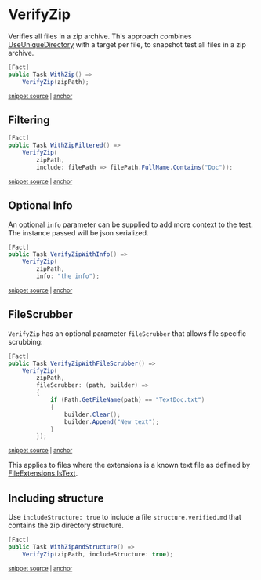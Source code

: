 <!--
GENERATED FILE - DO NOT EDIT
This file was generated by [MarkdownSnippets](https://github.com/SimonCropp/MarkdownSnippets).
Source File: /docs/mdsource/verify-zip.source.md
To change this file edit the source file and then run MarkdownSnippets.
-->

# VerifyZip

Verifies all files in a zip archive. This approach combines [UseUniqueDirectory](/docs/naming.md#useuniquedirectory) with a target per file, to snapshot test all files in a zip archive.

<!-- snippet: VerifyZipXunitV3 -->
<a id='snippet-VerifyZipXunitV3'></a>
```cs
[Fact]
public Task WithZip() =>
    VerifyZip(zipPath);
```
<sup><a href='/src/Verify.XunitV3.Tests/Tests.cs#L148-L154' title='Snippet source file'>snippet source</a> | <a href='#snippet-VerifyZipXunitV3' title='Start of snippet'>anchor</a></sup>
<!-- endSnippet -->


## Filtering

<!-- snippet: VerifyZipFilterXunitV3 -->
<a id='snippet-VerifyZipFilterXunitV3'></a>
```cs
[Fact]
public Task WithZipFiltered() =>
    VerifyZip(
        zipPath,
        include: filePath => filePath.FullName.Contains("Doc"));
```
<sup><a href='/src/Verify.XunitV3.Tests/Tests.cs#L191-L199' title='Snippet source file'>snippet source</a> | <a href='#snippet-VerifyZipFilterXunitV3' title='Start of snippet'>anchor</a></sup>
<!-- endSnippet -->


## Optional Info

An optional `info` parameter can be supplied to add more context to the test. The instance passed will be json serialized.

<!-- snippet: VerifyZipWithInfoXunitV3 -->
<a id='snippet-VerifyZipWithInfoXunitV3'></a>
```cs
[Fact]
public Task VerifyZipWithInfo() =>
    VerifyZip(
        zipPath,
        info: "the info");
```
<sup><a href='/src/Verify.XunitV3.Tests/Tests.cs#L164-L172' title='Snippet source file'>snippet source</a> | <a href='#snippet-VerifyZipWithInfoXunitV3' title='Start of snippet'>anchor</a></sup>
<!-- endSnippet -->


## FileScrubber

`VerifyZip` has an optional parameter `fileScrubber` that allows file specific scrubbing:

<!-- snippet: VerifyZipWithFileScrubberXunitV3 -->
<a id='snippet-VerifyZipWithFileScrubberXunitV3'></a>
```cs
[Fact]
public Task VerifyZipWithFileScrubber() =>
    VerifyZip(
        zipPath,
        fileScrubber: (path, builder) =>
        {
            if (Path.GetFileName(path) == "TextDoc.txt")
            {
                builder.Clear();
                builder.Append("New text");
            }
        });
```
<sup><a href='/src/Verify.XunitV3.Tests/Tests.cs#L174-L189' title='Snippet source file'>snippet source</a> | <a href='#snippet-VerifyZipWithFileScrubberXunitV3' title='Start of snippet'>anchor</a></sup>
<!-- endSnippet -->

This applies to files where the extensions is a known text file as defined by [FileExtensions.IsText](https://github.com/VerifyTests/EmptyFiles#istext).


## Including structure

Use `includeStructure: true` to include a file `structure.verified.md` that contains the zip directory structure.

<!-- snippet: VerifyZipWithStructureXunitV3 -->
<a id='snippet-VerifyZipWithStructureXunitV3'></a>
```cs
[Fact]
public Task WithZipAndStructure() =>
    VerifyZip(zipPath, includeStructure: true);
```
<sup><a href='/src/Verify.XunitV3.Tests/Tests.cs#L156-L162' title='Snippet source file'>snippet source</a> | <a href='#snippet-VerifyZipWithStructureXunitV3' title='Start of snippet'>anchor</a></sup>
<!-- endSnippet -->

